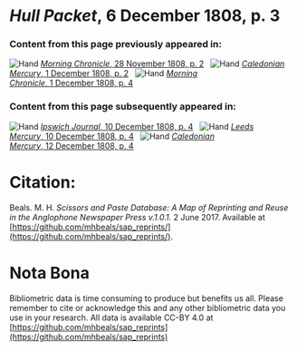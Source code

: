 # *Hull Packet*, 6 December 1808, p. 3  
  
### Content from this page previously appeared in:  
![Hand](http://scissorsandpaste.net/wp-content/uploads/2017/06/smallhandpointer.png) [*Morning Chronicle*, 28 November 1808, p. 2](https://mhbeals.github.io/sap_html/Morning-Chronicle/Morning-Chronicle-28-November-1808-p-2)  
![Hand](http://scissorsandpaste.net/wp-content/uploads/2017/06/smallhandpointer.png) [*Caledonian Mercury*, 1 December 1808, p. 2](https://mhbeals.github.io/sap_html/Caledonian-Mercury/Caledonian-Mercury-1-December-1808-p-2)  
![Hand](http://scissorsandpaste.net/wp-content/uploads/2017/06/smallhandpointer.png) [*Morning Chronicle*, 1 December 1808, p. 4](https://mhbeals.github.io/sap_html/Morning-Chronicle/Morning-Chronicle-1-December-1808-p-4)  
  
### Content from this page subsequently appeared in:  
![Hand](http://scissorsandpaste.net/wp-content/uploads/2017/06/smallhandpointer.png) [*Ipswich Journal*, 10 December 1808, p. 4](https://mhbeals.github.io/sap_html/Ipswich-Journal/Ipswich-Journal-10-December-1808-p-4)  
![Hand](http://scissorsandpaste.net/wp-content/uploads/2017/06/smallhandpointer.png) [*Leeds Mercury*, 10 December 1808, p. 4](https://mhbeals.github.io/sap_html/Leeds-Mercury/Leeds-Mercury-10-December-1808-p-4)  
![Hand](http://scissorsandpaste.net/wp-content/uploads/2017/06/smallhandpointer.png) [*Caledonian Mercury*, 12 December 1808, p. 4](https://mhbeals.github.io/sap_html/Caledonian-Mercury/Caledonian-Mercury-12-December-1808-p-4)  


# Citation: 

Beals. M. H. *Scissors and Paste Database: A Map of Reprinting and Reuse in the Anglophone Newspaper Press v.1.0.1.* 2 June 2017. Available at [https://github.com/mhbeals/sap_reprints/](https://github.com/mhbeals/sap_reprints/). 

# Nota Bona

Bibliometric data is time consuming to produce but benefits us all. Please remember to cite or acknowledge this and any other bibliometric data you use in your research. All data is available CC-BY 4.0 at [https://github.com/mhbeals/sap_reprints](https://github.com/mhbeals/sap_reprints)